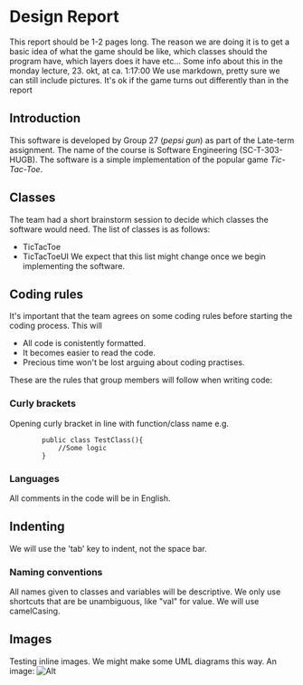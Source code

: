 # Design Report

This report should be 1-2 pages long. The reason we are doing it is to get a basic idea of what the game should be like, which classes should the program have, which 
layers does it have etc...
Some info about this in the monday lecture, 23. okt, at ca. 1:17:00
We use markdown, pretty sure we can still include pictures.
It's ok if the game turns out differently than in the report

## Introduction
This software is developed by Group 27 (*pepsi gun*) as part of the Late-term assignment.
The name of the course is Software Engineering (SC-T-303-HUGB).
The software is a simple implementation of the popular game *Tic-Tac-Toe*.

## Classes
The team had a short brainstorm session to decide which classes the software
would need. 
The list of classes is as follows:
- TicTacToe
- TicTacToeUI
We expect that this list might change once we begin implementing the software.

## Coding rules
It's important that the team agrees on some coding rules before 
starting the coding process. This will 
- All code is conistently formatted.
- It becomes easier to read the code.
- Precious time won't be lost arguing about coding practises.

These are the rules that group members will follow when writing code:

### Curly brackets
Opening curly bracket in line with function/class name e.g.	
~~~~
	    public class TestClass(){
		    //Some logic
		}
~~~~

### Languages
All comments in the code will be in English.

## Indenting
We will use the 'tab' key to indent, not the space bar.

### Naming conventions
All names given to classes and variables will be descriptive. We only use shortcuts that 
are be unambiguous, like "val" for value. We will use camelCasing.


	
## Images
Testing inline images. We might make some UML diagrams this way.
An image: ![Alt](http://cdn1-www.dogtime.com/assets/uploads/gallery/shiba-inu-dog-breed-picutres/8-side.jpg "a dog")

